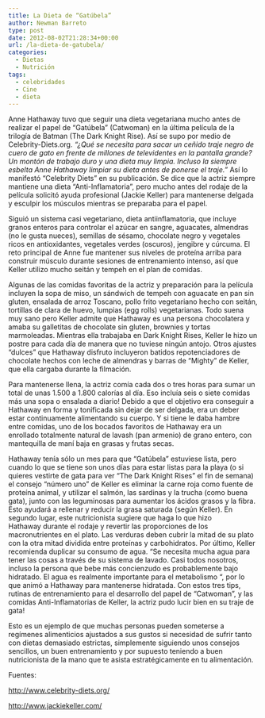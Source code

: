 ```yaml
---
title: La Dieta de “Gatúbela”
author: Newman Barreto
type: post
date: 2012-08-02T21:28:34+00:00
url: /la-dieta-de-gatubela/
categories:
  - Dietas
  - Nutrición
tags:
  - celebridades
  - Cine
  - dieta
---
```

Anne Hathaway tuvo que seguir una dieta vegetariana mucho antes de realizar el papel de &#8220;Gatúbela&#8221; (Catwoman) en la última película de la trilogía de Batman (The Dark Knight Rise). Así se supo por medio de Celebrity-Diets.org. _&#8220;¿Qué se necesita para sacar un ceñido traje negro de cuero de gato en frente de millones de televidentes en la pantalla grande? Un montón de trabajo duro y una dieta muy limpia. Incluso la siempre esbelta Anne Hathaway limpiar su dieta antes de ponerse el traje.&#8221;_ Así lo manifestó &#8220;Celebrity Diets&#8221; en su publicación. Se dice que la actriz siempre mantiene una dieta &#8220;Anti-Inflamatoria&#8221;, pero mucho antes del rodaje de la película solicitó ayuda profesional (Jackie Keller) para mantenerse delgada y esculpir los músculos mientras se preparaba para el papel.

Siguió un sistema casi vegetariano, dieta antiinflamatoria, que incluye granos enteros para controlar el azúcar en sangre, aguacates, almendras (no le gusta nueces), semillas de sésamo, chocolate negro y vegetales ricos en antioxidantes, vegetales verdes (oscuros), jengibre y cúrcuma. El reto principal de Anne fue mantener sus niveles de proteína arriba para construir músculo durante sesiones de entrenamiento intenso, así que Keller utilizo mucho seitán y tempeh en el plan de comidas.

Algunas de las comidas favoritas de la actriz y preparación para la película incluyen la sopa de miso, un sándwich de tempeh con aguacate en pan sin gluten, ensalada de arroz Toscano, pollo frito vegetariano hecho con seitán, tortillas de clara de huevo, lumpias (egg rolls) vegetarianas. Todo suena muy sano pero Keller admite que Hathaway es una persona chocolatera y amaba su galletitas de chocolate sin gluten, brownies y tortas marmoleadas. Mientras ella trabajaba en Dark Knight Rises, Keller le hizo un postre para cada día de manera que no tuviese ningún antojo. Otros ajustes &#8220;dulces&#8221; que Hathaway disfruto incluyeron batidos repotenciadores de chocolate hechos con leche de almendras y barras de &#8220;Mighty&#8221; de Keller, que ella cargaba durante la filmación.

Para mantenerse llena, la actriz comía cada dos o tres horas para sumar un total de unas 1.500 a 1.800 calorías al día. Eso incluía seis o siete comidas más una sopa o ensalada a diario! Debido a que el objetivo era conseguir a Hathaway en forma y tonificada sin dejar de ser delgada, era un deber estar continuamente alimentando su cuerpo. Y si tiene le daba hambre entre comidas, uno de los bocados favoritos de Hathaway era un enrollado totalmente natural de lavash (pan armenio) de grano entero, con mantequilla de maní baja en grasas y frutas secas.

Hathaway tenía sólo un mes para que &#8220;Gatúbela&#8221; estuviese lista, pero cuando lo que se tiene son unos días para estar listas para la playa (o si quieres vestirte de gata para ver &#8220;The Dark Knight Rises&#8221; el fin de semana) el consejo &#8220;número uno&#8221; de Keller es eliminar la carne roja como fuente de proteína animal, y utilizar el salmón, las sardinas y la trucha (como buena gata), junto con las leguminosas para aumentar los ácidos grasos y la fibra. Esto ayudará a rellenar y reducir la grasa saturada (según Keller). En segundo lugar, este nutricionista sugiere que haga lo que hizo Hathaway durante el rodaje y revertir las proporciones de los macronutrientes en el plato. Las verduras deben cubrir la mitad de su plato con la otra mitad dividida entre proteínas y carbohidratos. Por último, Keller recomienda duplicar su consumo de agua. &#8220;Se necesita mucha agua para tener las cosas a través de su sistema de lavado. Casi todos nosotros, incluso la persona que bebe más concienzudo es probablemente bajo hidratado. El agua es realmente importante para el metabolismo &#8220;, por lo que animó a Hathaway para mantenerse hidratada. Con estos tres tips, rutinas de entrenamiento para el desarrollo del papel de &#8220;Catwoman&#8221;, y las comidas Anti-Inflamatorias de Keller, la actriz pudo lucir bien en su traje de gata!

Esto es un ejemplo de que muchas personas pueden someterse a regímenes alimenticios ajustados a sus gustos si necesidad de sufrir tanto con dietas demasiado estrictas, simplemente siguiendo unos consejos sencillos, un buen entrenamiento y por supuesto teniendo a buen nutricionista de la mano que te asista estratégicamente en tu alimentación.

Fuentes:
  
<a title="Celebrity Diets" href="http://www.celebrity-diets.org/" target="_blank">http://www.celebrity-diets.org/</a>
  
<a title="Jackie Keller" href="http://www.jackiekeller.com/" target="_blank">http://www.jackiekeller.com/</a>

&nbsp;

&nbsp;